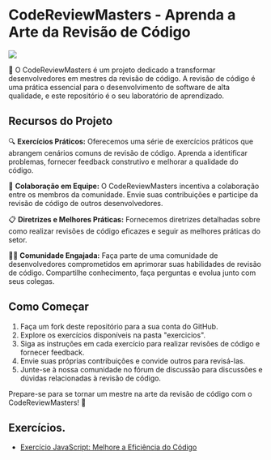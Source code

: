 # CodeReviewMasters - Aprenda a Arte da Revisão de Código

<img src="https://github.com/eduardonk9999/CodeReviewMasters/blob/main/LogoCRMasters.png">

🚀 O CodeReviewMasters é um projeto dedicado a transformar desenvolvedores em mestres da revisão de código. A revisão de código é uma prática essencial para o desenvolvimento de software de alta qualidade, e este repositório é o seu laboratório de aprendizado.

## Recursos do Projeto

🔍 **Exercícios Práticos:** Oferecemos uma série de exercícios práticos que abrangem cenários comuns de revisão de código. Aprenda a identificar problemas, fornecer feedback construtivo e melhorar a qualidade do código.

👥 **Colaboração em Equipe:** O CodeReviewMasters incentiva a colaboração entre os membros da comunidade. Envie suas contribuições e participe da revisão de código de outros desenvolvedores.

📋 **Diretrizes e Melhores Práticas:** Fornecemos diretrizes detalhadas sobre como realizar revisões de código eficazes e seguir as melhores práticas do setor.

👩‍💻 **Comunidade Engajada:** Faça parte de uma comunidade de desenvolvedores comprometidos em aprimorar suas habilidades de revisão de código. Compartilhe conhecimento, faça perguntas e evolua junto com seus colegas.

## Como Começar

1. Faça um fork deste repositório para a sua conta do GitHub.
2. Explore os exercícios disponíveis na pasta "exercicios".
3. Siga as instruções em cada exercício para realizar revisões de código e fornecer feedback.
4. Envie suas próprias contribuições e convide outros para revisá-las.
5. Junte-se à nossa comunidade no fórum de discussão para discussões e dúvidas relacionadas à revisão de código.

Prepare-se para se tornar um mestre na arte da revisão de código com o CodeReviewMasters! 🌟


## Exercícios.

- [Exercício JavaScript: Melhore a Eficiência do Código](exercicios/README.md)

